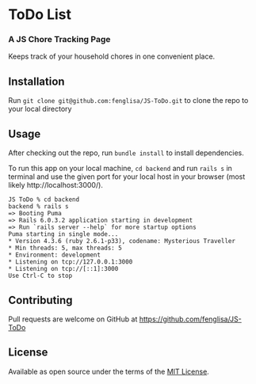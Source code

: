 # ToDo List
### A JS Chore Tracking Page
Keeps track of your household chores in one convenient place.  

## Installation

Run `git clone git@github.com:fenglisa/JS-ToDo.git` to clone the repo to your local directory

## Usage

After checking out the repo, run `bundle install` to install dependencies.

To run this app on your local machine, `cd backend` and run `rails s` in terminal and use the given port for your local host in your browser (most likely http://localhost:3000/).
```
JS ToDo % cd backend
backend % rails s
=> Booting Puma
=> Rails 6.0.3.2 application starting in development
=> Run `rails server --help` for more startup options
Puma starting in single mode...
* Version 4.3.6 (ruby 2.6.1-p33), codename: Mysterious Traveller
* Min threads: 5, max threads: 5
* Environment: development
* Listening on tcp://127.0.0.1:3000
* Listening on tcp://[::1]:3000
Use Ctrl-C to stop
```

## Contributing

Pull requests are welcome on GitHub at https://github.com/fenglisa/JS-ToDo

## License

Available as open source under the terms of the [MIT License](http://opensource.org/licenses/MIT).
